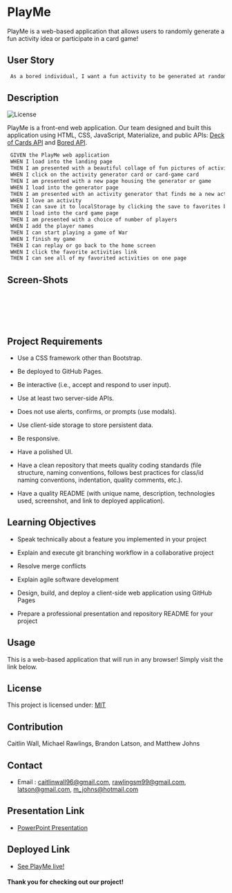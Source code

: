 # PlayMe

PlayMe is a web-based application that allows users to randomly generate a fun activity idea or participate in a card game!

## User Story

```md
 As a bored individual, I want a fun activity to be generated at random, so that I can quickly find a way to pass the time. If I’d prefer to play a card game, I can do so in the app.
 ```

## Description

 ![License](https://img.shields.io/badge/License-MIT-yellow)

 PlayMe is a front-end web application. Our team designed and built this application using HTML, CSS, JavaScript, Materialize, and public APIs: [Deck of Cards API](https://deckofcardsapi.com/) and [Bored API](https://www.boredapi.com/). 

```md
 GIVEN the PlayMe web application
 WHEN I load into the landing page
 THEN I am presented with a beautiful collage of fun pictures of activities, description about app, and cards with links to the activity generator and the card game
 WHEN I click on the activity generator card or card-game card
 THEN I am presented with a new page housing the generator or game
 WHEN I load into the generator page
 THEN I am presented with an activity generator that finds me a new activity at the click of a button
 WHEN I love an activity
 THEN I can save it to localStorage by clicking the save to favorites button on the card
 WHEN I load into the card game page
 THEN I am presented with a choice of number of players
 WHEN I add the player names
 THEN I can start playing a game of War
 WHEN I finish my game
 THEN I can replay or go back to the home screen
 WHEN I click the favorite activities link
 THEN I can see all of my favorited activities on one page
 ```

## Screen-Shots

![]()

![]()

![]()

![]()

![]()

![]()

## Project Requirements
* Use a CSS framework other than Bootstrap.

* Be deployed to GitHub Pages.

* Be interactive (i.e., accept and respond to user input).

* Use at least two server-side APIs.

* Does not use alerts, confirms, or prompts (use modals).

* Use client-side storage to store persistent data.

* Be responsive.

* Have a polished UI.

* Have a clean repository that meets quality coding standards (file structure, naming conventions, follows best practices for class/id naming conventions, indentation, quality comments, etc.).

* Have a quality README (with unique name, description, technologies used, screenshot, and link to deployed application).

## Learning Objectives

* Speak technically about a feature you implemented in your project

* Explain and execute git branching workflow in a collaborative project

* Resolve merge conflicts

* Explain agile software development

* Design, build, and deploy a client-side web application using GitHub Pages

* Prepare a professional presentation and repository README for your project

## Usage

 This is a web-based application that will run in any browser! Simply visit the link below.

## License

This project is licensed under: [MIT](https://opensource.org/licenses/MIT)

## Contribution

Caitlin Wall, Michael Rawlings, Brandon Latson, and Matthew Johns

## Contact

* Email : caitlinwall96@gmail.com, 
          rawlingsm99@gmail.com,
          latson@gmail.com, 
          m_johns@hotmail.com
    
## Presentation Link

* [PowerPoint Presentation](https://docs.google.com/presentation/d/157mVwCAEPUNrrfijYKGry2eUDiAuAslAIcdX_MVe2ao/edit?usp=sharing)

## Deployed Link

* [See PlayMe live!](https://caitlinw29.github.io/PlayMe/)

#### Thank you for checking out our project!